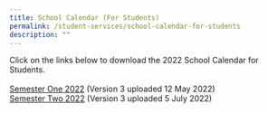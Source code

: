 ```yaml
---
title: School Calendar (For Students)
permalink: /student-services/school-calendar-for-students
description: ""
---
```

<p>Click on the links below&nbsp;to download the 2022 School Calendar for Students.<br /><br /><a href="/files/2022%20school%20calendar%20for%20students_Semester%201_V3.pdf" target="">Semester One 2022</a>&nbsp;(Version 3 uploaded 12 May 2022)<br /><a href="https://www.peicaisec.moe.edu.sg/qql/slot/u899/2022%20school%20calendar%20for%20students_Semester%202_05072022.pdf" target="_blank" rel="noopener">Semester Two 2022</a>&nbsp;(Version 3 uploaded 5 July 2022)</p>